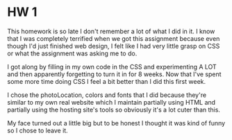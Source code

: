 # HW 1

This homework is so late I don't remember a lot of what I did in it. I know that I was completely terrified when we got this assignment because even though I'd just finished web design, I felt like I had very little grasp on CSS or what the assignment was asking me to do.

I got along by filling in my own code in the CSS and experimenting A LOT and then apparently forgetting to turn it in for 8 weeks. Now that I've spent some more time doing CSS I feel a bit better than I did this first week.

I chose the photoLocation, colors and fonts that I did because they're similar to my own real website which I maintain partially using HTML and partially using the hosting site's tools so obviously it's a lot cuter than this.

My face turned out a little big but to be honest I thought it was kind of funny so I chose to leave it.
